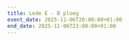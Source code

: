 ```yaml
---
title: Lede E - B ploeg
event_date: 2025-11-06T20:00:00+01:00
end_date: 2025-11-06T23:00:00+01:00
---
```

